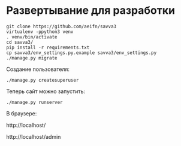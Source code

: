 # Развертывание для разработки

```
git clone https://github.com/aeifn/savva3
virtualenv -ppython3 venv
. venv/bin/activate
cd savva3/
pip install -r requirements.txt
cp savva3/env_settings.py.example savva3/env_settings.py
./manage.py migrate
```

Создание пользователя:

```
./manage.py createsuperuser
```

Теперь сайт можно запустить:

```
./manage.py runserver
```

В браузере:

http://localhost/

http://localhost/admin

